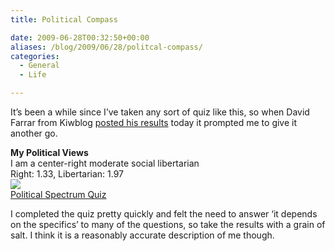 ```yaml
---
title: Political Compass

date: 2009-06-28T00:32:50+00:00
aliases: /blog/2009/06/28/politcal-compass/
categories:
  - General
  - Life

---
```

It&#8217;s been a while since I&#8217;ve taken any sort of quiz like this, so when David Farrar from Kiwblog [posted his results][1] today it prompted me to give it another go.

**My Political Views**  
I am a center-right moderate social libertarian  
Right: 1.33, Libertarian: 1.97  
![][2]  
[Political Spectrum Quiz][3]

I completed the quiz pretty quickly and felt the need to answer &#8216;it depends on the specifics&#8217; to many of the questions, so take the results with a grain of salt. I think it is a reasonably accurate description of me though.

 [1]: http://www.kiwiblog.co.nz/2009/06/political_spectrum_quiz.html
 [2]: http://www.gotoquiz.com/politics/grid/23x24.gif
 [3]: http://www.gotoquiz.com/politics/political-spectrum-quiz.html